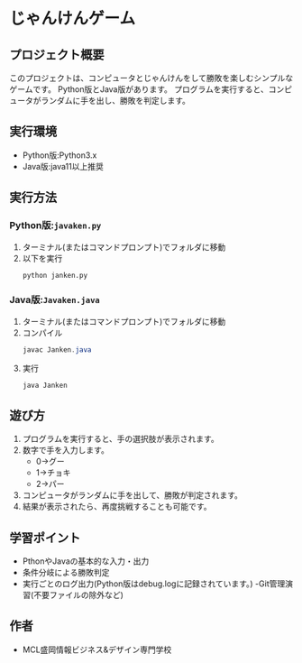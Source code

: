 # じゃんけんゲーム
## プロジェクト概要
このプロジェクトは、コンピュータとじゃんけんをして勝敗を楽しむシンプルなゲームです。
Python版とJava版があります。
プログラムを実行すると、コンピュータがランダムに手を出し、勝敗を判定します。

## 実行環境
- Python版:Python3.x
- Java版:java11以上推奨
## 実行方法
### Python版:`javaken.py`
1. ターミナル(またはコマンドプロンプト)でフォルダに移動
1. 以下を実行
    ```python
    python janken.py
    ```
### Java版:`Javaken.java`
1. ターミナル(またはコマンドプロンプト)でフォルダに移動
1. コンパイル
    ``` java
    javac Janken.java
    ```
1. 実行
    ``` java
    java Janken
    ```
## 遊び方
1. プログラムを実行すると、手の選択肢が表示されます。
2. 数字で手を入力します。
    - 0→グー
    - 1→チョキ
    - 2→パー
3. コンピュータがランダムに手を出して、勝敗が判定されます。
4. 結果が表示されたら、再度挑戦することも可能です。

## 学習ポイント
- PthonやJavaの基本的な入力・出力
- 条件分岐による勝敗判定
- 実行ごとのログ出力(Python版はdebug.logに記録されています。)
-Git管理演習(不要ファイルの除外など)
## 作者
- MCL盛岡情報ビジネス&デザイン専門学校 
